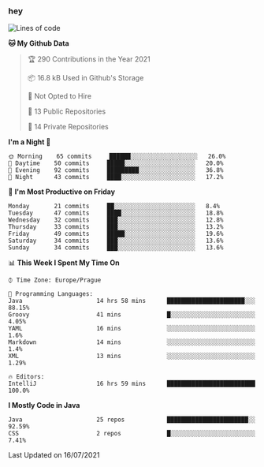 ### hey

<!--START_SECTION:waka-->
![Lines of code](https://img.shields.io/badge/From%20Hello%20World%20I%27ve%20Written-117796%20lines%20of%20code-blue)

**🐱 My Github Data** 

> 🏆 290 Contributions in the Year 2021
 > 
> 📦 16.8 kB Used in Github's Storage 
 > 
> 🚫 Not Opted to Hire
 > 
> 📜 13 Public Repositories 
 > 
> 🔑 14 Private Repositories  
 > 
**I'm a Night 🦉** 

```text
🌞 Morning    65 commits     ██████░░░░░░░░░░░░░░░░░░░   26.0% 
🌆 Daytime    50 commits     █████░░░░░░░░░░░░░░░░░░░░   20.0% 
🌃 Evening    92 commits     █████████░░░░░░░░░░░░░░░░   36.8% 
🌙 Night      43 commits     ████░░░░░░░░░░░░░░░░░░░░░   17.2%

```
📅 **I'm Most Productive on Friday** 

```text
Monday       21 commits     ██░░░░░░░░░░░░░░░░░░░░░░░   8.4% 
Tuesday      47 commits     ████░░░░░░░░░░░░░░░░░░░░░   18.8% 
Wednesday    32 commits     ███░░░░░░░░░░░░░░░░░░░░░░   12.8% 
Thursday     33 commits     ███░░░░░░░░░░░░░░░░░░░░░░   13.2% 
Friday       49 commits     █████░░░░░░░░░░░░░░░░░░░░   19.6% 
Saturday     34 commits     ███░░░░░░░░░░░░░░░░░░░░░░   13.6% 
Sunday       34 commits     ███░░░░░░░░░░░░░░░░░░░░░░   13.6%

```


📊 **This Week I Spent My Time On** 

```text
⌚︎ Time Zone: Europe/Prague

💬 Programming Languages: 
Java                     14 hrs 58 mins      ██████████████████████░░░   88.15% 
Groovy                   41 mins             █░░░░░░░░░░░░░░░░░░░░░░░░   4.05% 
YAML                     16 mins             ░░░░░░░░░░░░░░░░░░░░░░░░░   1.6% 
Markdown                 14 mins             ░░░░░░░░░░░░░░░░░░░░░░░░░   1.4% 
XML                      13 mins             ░░░░░░░░░░░░░░░░░░░░░░░░░   1.29%

🔥 Editors: 
IntelliJ                 16 hrs 59 mins      █████████████████████████   100.0%

```

**I Mostly Code in Java** 

```text
Java                     25 repos            ███████████████████████░░   92.59% 
CSS                      2 repos             █░░░░░░░░░░░░░░░░░░░░░░░░   7.41%

```



 Last Updated on 16/07/2021
<!--END_SECTION:waka-->
